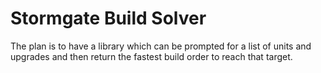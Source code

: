# Stormgate Build Solver

The plan is to have a library which can be prompted for a list of units and upgrades and then return the fastest build order to reach that target.

